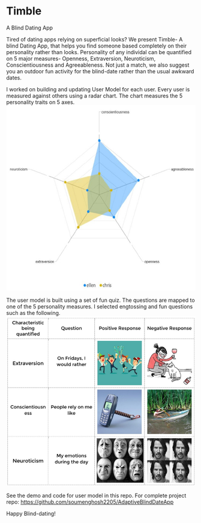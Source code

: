 # Timble
A Blind Dating App

Tired of dating apps relying on superficial looks?
We present Timble- A blind Dating App, that helps you find someone based completely on their personality rather than looks.
Personality of any individal can be quantified on 5 major measures- Openness, Extraversion, Neuroticism, Conscientiousness and Agreeableness.
Not just a match, we also suggest you an outdoor fun activity for the blind-date rather than the usual awkward dates.

I worked on building and updating User Model for each user. 
Every user is measured against others using a radar chart. The chart measures the 5 personality traits on 5 axes.
![snap](https://github.com/mohannishant6/Timble/blob/master/images/user_model.jpg)

The user model is built using a set of fun quiz. The questions are mapped to one of the 5 personality measures.
I selected engtossing and fun questions such as the following.
![snap](https://github.com/mohannishant6/Timble/blob/master/images/questions.jpg)

See the demo and code for user model in this repo.
For complete project repo: https://github.com/soumenghosh2205/AdaptiveBlindDateApp

Happy Blind-dating!
